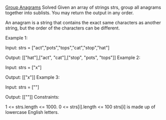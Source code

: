 [Group Anagrams](https://neetcode.io/problems/anagram-groups?list=blind75)
Solved 
Given an array of strings strs, group all anagrams together into sublists. You may return the output in any order.

An anagram is a string that contains the exact same characters as another string, but the order of the characters can be different.

Example 1:

Input: strs = ["act","pots","tops","cat","stop","hat"]

Output: [["hat"],["act", "cat"],["stop", "pots", "tops"]]
Example 2:

Input: strs = ["x"]

Output: [["x"]]
Example 3:

Input: strs = [""]

Output: [[""]]
Constraints:

1 <= strs.length <= 1000.
0 <= strs[i].length <= 100
strs[i] is made up of lowercase English letters.